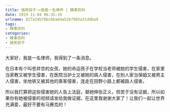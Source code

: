 ```yaml
---
title: 搞笑段子->我是一名律师 | 糗事百科
date: 2019-11-04 06:35:19
urlname: 027a24b78bcbba64a52bf003a31ddba9
tags: 
- 糗事百科
categories:
- 糗事百科
- 搞笑段子
---
```

大家好，我是一名律师，我得到了一条消息。

在日本有个叫苍井空的女孩，她的命运孩子在学校当老师被她的学生侵害，在家里当家教又被学生侵害，在医院当护士又被她的病人侵害，在别人家当保姆又被男主人侵害，坐地铁又被其他的乘客侵害，连走在田野小路上都被路人侵害。

所以我打算把这些侵害她的人告上法庭，替她伸张正义，但苦于没有证据，所以如果你有她被侵害的视频请发给我做证据，在这里我谢谢大家了！让我们一起让世界充满爱，最好不要有马赛克的！


